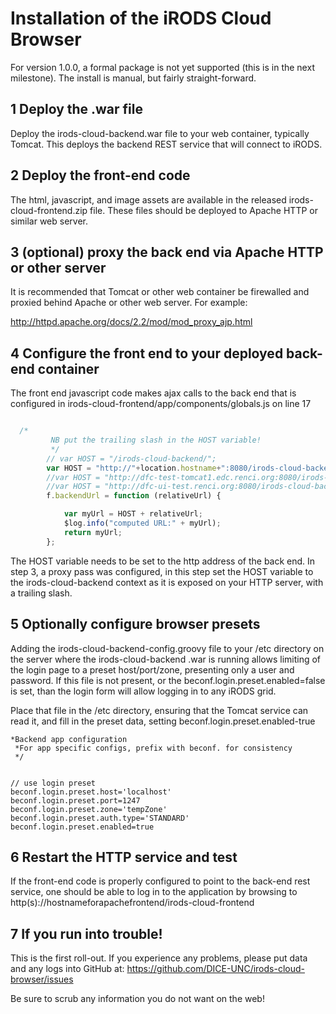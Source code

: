 # Installation of the iRODS Cloud Browser

For version 1.0.0, a formal package is not yet supported (this is in the next milestone).  The install is manual, but fairly straight-forward.

## 1 Deploy the .war file

Deploy the irods-cloud-backend.war file to your web container, typically Tomcat.  This deploys the backend REST service that will connect to iRODS.

## 2 Deploy the front-end code

The html, javascript, and image assets are available in the released irods-cloud-frontend.zip file.  These files should be deployed to Apache HTTP or similar web server.  


## 3 (optional) proxy the back end via Apache HTTP or other server

It is recommended that Tomcat or other web container be firewalled and proxied behind Apache or other web server.  For example:

http://httpd.apache.org/docs/2.2/mod/mod_proxy_ajp.html


## 4 Configure the front end to your deployed back-end container

The front end javascript code makes ajax calls to the back end that is configured in irods-cloud-frontend/app/components/globals.js on 
line 17

```Javascript

  /*
         NB put the trailing slash in the HOST variable!
         */
        // var HOST = "/irods-cloud-backend/";
        var HOST = "http://"+location.hostname+":8080/irods-cloud-backend/";
        //var HOST = "http://dfc-test-tomcat1.edc.renci.org:8080/irods-cloud-backend/";
        //var HOST = "http://dfc-ui-test.renci.org:8080/irods-cloud-backend/";
        f.backendUrl = function (relativeUrl) {

            var myUrl = HOST + relativeUrl;
            $log.info("computed URL:" + myUrl);
            return myUrl;
        };


```

The HOST variable needs to be set to the http address of the back end. In step 3, a proxy pass was configured, in this step
 set the HOST variable to the irods-cloud-backend context as it is exposed on your HTTP server, with a trailing slash.
 
 
## 5 Optionally configure browser presets

Adding the irods-cloud-backend-config.groovy file to your /etc directory on the server where the irods-cloud-backend .war 
is running allows limiting of the login page to a preset host/port/zone, presenting only a user and password.  If this
file is not present, or the beconf.login.preset.enabled=false is set, than the login form will allow logging in to any iRODS 
grid.

Place that file in the /etc directory, ensuring that the Tomcat service can read it, and fill in the preset data, setting beconf.login.preset.enabled-true

```
*Backend app configuration
 *For app specific configs, prefix with beconf. for consistency 
 */


// use login preset
beconf.login.preset.host='localhost'
beconf.login.preset.port=1247
beconf.login.preset.zone='tempZone'
beconf.login.preset.auth.type='STANDARD'
beconf.login.preset.enabled=true

```

## 6 Restart the HTTP service and test

If the front-end code is properly configured to point to the back-end rest service, one should be able to log in to the application
by browsing to http(s)://hostnameforapachefrontend/irods-cloud-frontend

## 7 If you run into trouble!

This is the first roll-out.  If you experience any problems, please put data and any logs into GitHub at:
https://github.com/DICE-UNC/irods-cloud-browser/issues


Be sure to scrub any information you do not want on the web!  
